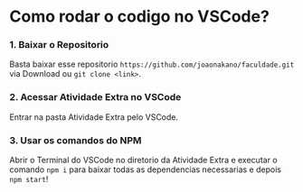 # Como rodar o codigo no VSCode?
### 1. Baixar o Repositorio
Basta baixar esse repositorio `https://github.com/joaonakano/faculdade.git` via Download ou `git clone <link>`.

### 2. Acessar Atividade Extra no VSCode
Entrar na pasta Atividade Extra pelo VSCode.

### 3. Usar os comandos do NPM
Abrir o Terminal do VSCode no diretorio da Atividade Extra e executar o comando `npm i` para baixar todas as dependencias necessarias e depois `npm start`!
